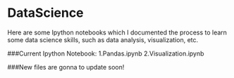 # DataScience
Here are some Ipython notebooks which I documented the process to learn some data science skills, such as data analysis, visualization, etc.

###Current Ipython Notebook:
1.Pandas.ipynb
2.Visualization.ipynb

###New files are gonna to update soon!
